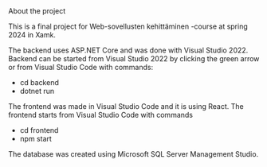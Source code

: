 ##
About the project

This is a final project for Web-sovellusten kehittäminen -course at spring 2024 in Xamk.

The backend uses ASP.NET Core and was done with Visual Studio 2022. Backend can be started from Visual Studio 2022 by clicking the green arrow or from Visual Studio Code with commands: 
- cd backend
- dotnet run

The frontend was made in Visual Studio Code and it is using React. The frontend starts from Visual Studio Code with commands
- cd frontend
- npm start

The database was created using Microsoft SQL Server Management Studio.
